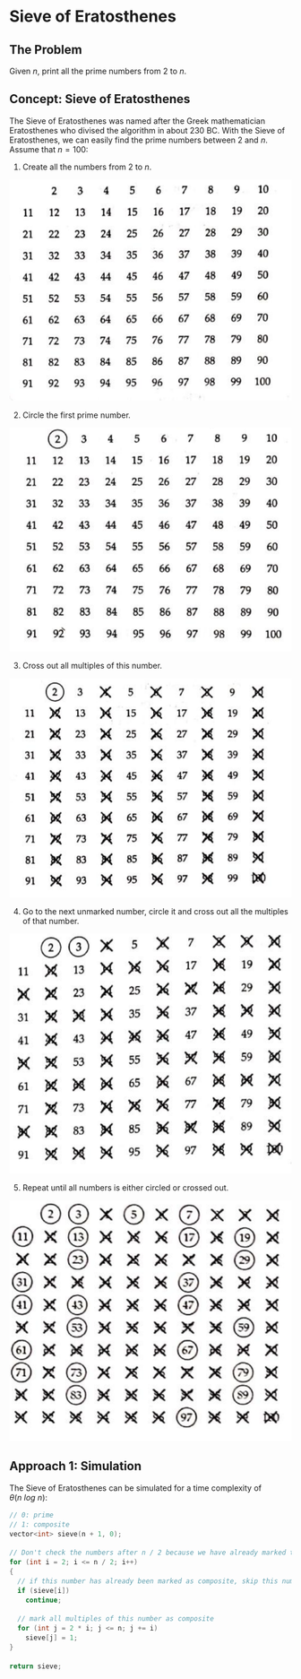 # Sieve of Eratosthenes

## The Problem

Given $n$, print all the prime numbers from $2$ to $n$.

## Concept: Sieve of Eratosthenes

The Sieve of Eratosthenes was named after the Greek mathematician Eratosthenes who divised the algorithm in about $230$ BC. With the Sieve of Eratosthenes, we can easily find the prime numbers between $2$ and $n$. Assume that $n = 100$:

1. Create all the numbers from $2$ to $n$.

![Image](./images/init.png)

2. Circle the first prime number.

![Image](./images/first-prime.png)

3. Cross out all multiples of this number.

![Image](./images/first-cross.png)

4. Go to the next unmarked number, circle it and cross out all the multiples of that number.

![Image](./images/next-cross.png)

5. Repeat until all numbers is either circled or crossed out.

![Image](./images/final.png)

## Approach 1: Simulation

The Sieve of Eratosthenes can be simulated for a time complexity of $\theta(n \ log \ n)$:

```cpp
// 0: prime
// 1: composite
vector<int> sieve(n + 1, 0);

// Don't check the numbers after n / 2 because we have already marked them.
for (int i = 2; i <= n / 2; i++)
{
  // if this number has already been marked as composite, skip this number
  if (sieve[i])
    continue;

  // mark all multiples of this number as composite
  for (int j = 2 * i; j <= n; j += i)
    sieve[j] = 1;
}

return sieve;
```
